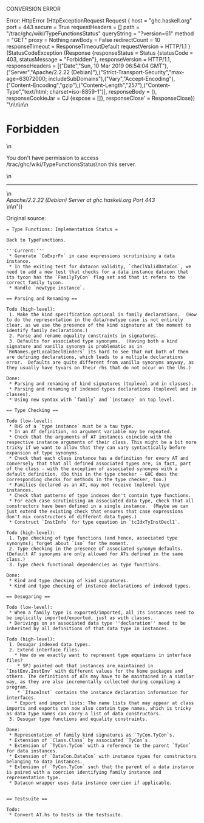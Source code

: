 CONVERSION ERROR

Error: HttpError (HttpExceptionRequest Request {
  host                 = "ghc.haskell.org"
  port                 = 443
  secure               = True
  requestHeaders       = []
  path                 = "/trac/ghc/wiki/TypeFunctionsStatus"
  queryString          = "?version=61"
  method               = "GET"
  proxy                = Nothing
  rawBody              = False
  redirectCount        = 10
  responseTimeout      = ResponseTimeoutDefault
  requestVersion       = HTTP/1.1
}
 (StatusCodeException (Response {responseStatus = Status {statusCode = 403, statusMessage = "Forbidden"}, responseVersion = HTTP/1.1, responseHeaders = [("Date","Sun, 10 Mar 2019 06:54:04 GMT"),("Server","Apache/2.2.22 (Debian)"),("Strict-Transport-Security","max-age=63072000; includeSubDomains"),("Vary","Accept-Encoding"),("Content-Encoding","gzip"),("Content-Length","257"),("Content-Type","text/html; charset=iso-8859-1")], responseBody = (), responseCookieJar = CJ {expose = []}, responseClose' = ResponseClose}) "<!DOCTYPE HTML PUBLIC \"-//IETF//DTD HTML 2.0//EN\">\n<html><head>\n<title>403 Forbidden</title>\n</head><body>\n<h1>Forbidden</h1>\n<p>You don't have permission to access /trac/ghc/wiki/TypeFunctionsStatus\non this server.</p>\n<hr>\n<address>Apache/2.2.22 (Debian) Server at ghc.haskell.org Port 443</address>\n</body></html>\n"))

Original source:

```trac
= Type Functions: Implementation Status =

Back to TypeFunctions.

'''Current:''' 
 * Generate `CoExprFn` in case expressions scrutinising a data instance.
 * In the exiting test for datacon validity, `checlValidDataCon`, we need to add a new test that checks for a data instance datacon that its tycon has the `FamilyTyCon` flag set and that it refers to the correct family tycon.
 * Handle `newtype instance`.

== Parsing and Renaming ==

Todo (high-level):
 1. Make the kind specification optional in family declarations.  (How to do the representation in the data/newtype case is not entirely clear, as we use the presence of the kind signature at the moment to identify family declarations.)
 2. Parse and rename equality constraints in signatures.
 3. Defaults for associated type synonyms.  (Having both a kind signature and vanilla synonym is problematic as in `RnNames.getLocalDeclBinders` its hard to see that not both of them are defining declarations, which leads to a multiple declarations error.  Defaults are quite different from vanilla synonyms anyway, as they usually have tyvars on their rhs that do not occur on the lhs.)

Done:
 * Parsing and renaming of kind signatures (toplevel and in classes).
 * Parsing and renaming of indexed types declarations (toplevel and in classes).
 * Using new syntax with `family` and `instance` on top level.

== Type Checking ==

Todo (low-level):
 * RHS of a `type instance` must be a tau type.
 * In an AT definition, no argument variable may be repeated.
 * Check that the arguments of AT instances coincide with the respective instance arguments of their class. This might be a bit more tricky if we want to allow that they can vary syntactically before expansion of type synonyms.
 * Check that each class instance has a definition for every AT and conversely that that all defined associated types are, in fact, part of the class - with the exception of associated synonyms with a default definition. (Do this in the type checker - GHC does the corresponding checks for methods in the type checker, too.)
 * Families declared as an AT, may not receive toplevel type instances.
 * Check that patterns of type indexes don't contain type functions.
 * For each case scrutinising an associated data type, check that all constructors have been defined in a single instance.  (Maybe we can just extend the existing check that ensures that case expressions don't mix constructors of different data types.)
 * Construct `InstInfo` for type equation in `tcIdxTyInstDecl1`.
 
Todo (high-level):
 1. Type checking of type functions (and hence, associated type synonyms); forget about `iso` for the moment.
 2. Type checking in the presence of associated synonym defaults.  (Default AT synonyms are only allowed for ATs defined in the same class.)
 3. Type check functional dependencies as type functions.

Done: 
 * Kind and type checking of kind signatures.
 * Kind and type checking of instance declarations of indexed types.

== Desugaring ==

Todo (low-level):
 * When a family type is exported/imported, all its instances need to be implicitly imported/exported, just as with classes.
 * Derivings on an associated data type ''declaration'' need to be inherited by all definitions of that data type in instances.

Todo (high-level):
 1. Desugar indexed data types.
 2. Extend interface files.
   * How do we exactly want to represent type equations in interface files?
    * SPJ pointed out that instances are maintained in `InstEnv.InstEnv` with different values for the home packages and others. The definitions of ATs may have to be maintained in a similar way, as they are also incrementally collected during compiling a program.
    * `IfaceInst` contains the instance declaration information for interfaces.
   * Export and import lists: The name lists that may appear at class imports and exports can now also contain type names, which is tricky as data type names can carry a list of data constructors.
 3. Desugar type functions and equality constraints.

Done:
 * Representation of family kind signatures as `TyCon.TyCon`s.
 * Extension of `Class.Class` by associated `TyCon`s.
 * Extension of `TyCon.TyCon` with a reference to the parent `TyCon` for data instances.
 * Extension of `DataCon.DataCon` with instance types for constructors belonging to data instances.
 * Extension of `TyCon.TyCon` such that the parent of a data instance is paired with a coercion identifying family instance and representation type.
 * Datacon wrapper uses data instance coercion if applicable.


== Testsuite ==

Todo:
 * Convert AT.hs to tests in the testsuite.
```
